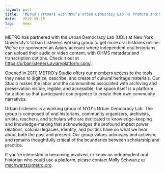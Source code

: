 ```yaml
---
layout: post
title:  "METRO Partners with NYU's Urban Democracy Lab To Promote and Share Oral Histories"
date:   2019-09-23
tag:	news
---
```

METRO has partnered with the Urban Democracy Lab (UDL) at New York University's Urban Listeners working group to get more oral histories online. We've co-sponsored an Aviary account where independent oral historians can upload their audio or video content, with OHMS metadata and transcription options. Check it out at https://urbanlisteners.aviaryplatform.com/.

Opened in 2017, METRO's Studio offers our members access to the tools they need to digitize, describe, and create of cultural heritage materials. Our Studio makes the labor and the communities associated with archiving and preservation visible, legible, and accessible; the space itself is a platform for action so that participants can organize to create their own community narratives.

Urban Listeners is a working group of NYU's Urban Democracy Lab. The group is composed of oral historians, community organizers, archivists, artists, teachers, and scholars who are dedicated to knowledge-keeping and knowledge-making that acknowledges the profound impact power relations, colonial legacies, identity, and politics have on what we hear about both the past and present. Our group values advocacy and activism, and remains thoughtfully critical of the boundaries between scholarship and practice.

If you're interested in becoming involved, or know an independent oral historian who could use a platform, please contact Molly Schwartz at mschwartz@metro.org.
